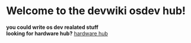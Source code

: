 # Welcome to the devwiki osdev hub!
**you could write os dev realated stuff**<br>
**looking for hardware hub?**
[hardware hub](/hardwarehub/hub.md)
